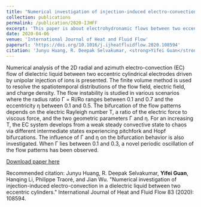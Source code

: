 ```yaml
---
title: "Numerical investigation of injection-induced electro-convection in a dielectric liquid between two eccentric cylinders"
collection: publications
permalink: /publication/2020-IJHFF
excerpt: 'This paper is about electrohydronamic flows between two eccentric cylinders.'
date: 2020-04-06
venue: 'International Journal of Heat and Fluid Flow'
paperurl: 'https://doi.org/10.1016/j.ijheatfluidflow.2020.108594'
citation: 'Junyu Huang, R. Deepak Selvakumar, <strong>Yifei Guan</strong>, Hanqing Li, Philippe Traoré, and Jian Wu. "Numerical investigation of injection-induced electro-convection in a dielectric liquid between two eccentric cylinders." International Journal of Heat and Fluid Flow 83 (2020): 108594.'
---
```


Numerical analysis of the 2D radial and azimuth electro-convection (EC) flow of dielectric liquid between two eccentric cylindrical electrodes driven by unipolar injection of ions is presented. The finite volume method is used to resolve the spatiotemporal distributions of the flow field, electric field, and charge density. The flow instability is studied in various scenarios where the radius ratio Γ = Ri/Ro ranges between 0.1 and 0.7 and the eccentricity η between 0.1 and 0.5. The bifurcation of the flow patterns depends on the electric Rayleigh number T, a ratio of the electric force to viscous force, and the two geometric parameters Γ and η. For an increasing T, the EC system develops from a weak steady convective state to chaos via different intermediate states experiencing pitchfork and Hopf bifurcations. The influence of Γ and η on the bifurcation behavior is also investigated. When Γ lies between 0.1 and 0.3, a novel periodic oscillation of the flow patterns has been observed.

[Download paper here](https://doi.org/10.1016/j.ijheatfluidflow.2020.108594)

Recommended citation: Junyu Huang, R. Deepak Selvakumar, <strong>Yifei Guan</strong>, Hanqing Li, Philippe Traoré, and Jian Wu. "Numerical investigation of injection-induced electro-convection in a dielectric liquid between two eccentric cylinders." International Journal of Heat and Fluid Flow 83 (2020): 108594.

